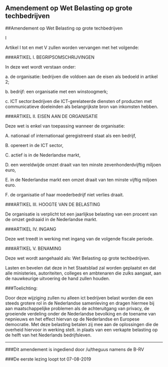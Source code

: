 ## Amendement op Wet Belasting op grote techbedrijven 
 
##Amendement op Wet Belasting op grote techbedrijven

I

Artikel I tot en met V zullen worden vervangen met het volgende:

###ARTIKEL I. BEGRIPSOMSCHRIJVINGEN

In deze wet wordt verstaan onder:

a. de organisatie: bedrijven die voldoen aan de eisen als bedoeld in artikel 2;

b. bedrijf: een organisatie met een winstoogmerk;

c. ICT sector:bedrijven die ICT-gerelateerde diensten of producten met communicatieve doeleinden als belangrijkste bron van inkomsten hebben.

###ARTIKEL II. EISEN AAN DE ORGANISATIE

Deze wet is enkel van toepassing wanneer de organisatie:

A. nationaal of internationaal geregistreerd staat als een bedrijf,

B. opereert in de ICT sector,

C. actief is in de Nederlandse markt,

D. een wereldwijde omzet draait van ten minste zevenhonderdvijftig miljoen euro,

E. in de Nederlandse markt een omzet draait van ten minste vijftig miljoen euro.

F. de organisatie of haar moederbedrijf niet verlies draait.

###ARTIKEL III. HOOGTE VAN DE BELASTING

De organisatie is verplicht tot een jaarlijkse belasting van een procent van de omzet gedraaid in de Nederlandse markt.

###ARTIKEL IV. INGANG

Deze wet treedt in werking met ingang van de volgende fiscale periode.

###ARTIKEL V. BENAMING

Deze wet wordt aangehaald als: Wet Belasting op grote techbedrijven.

Lasten en bevelen dat deze in het Staatsblad zal worden geplaatst en dat alle ministeries, autoriteiten, colleges en ambtenaren die zulks aangaat, aan de nauwkeurige uitvoering de hand zullen houden.

###Toelichting:

Door deze wijziging zullen nu alleen ict bedrijven belast worden die een steeds grotere rol in de Nederlandse samenleving en dragen hiermee bij aan maatschappelijke problemen als de achteruitgang van privacy, de groeiende verdeling onder de Nederlandse bevolking en de toename van nepnieuws en het effect hiervan op de Nederlandse en Europese democratie. Met deze belasting betalen zij mee aan de oplossingen die de overheid hiervoor in werking stelt. in plaats van een verkapte belasting op de helft van het Nederlands bedrijfsleven.

---

###Dit amendement is ingediend door /u/theguus namens de B-RV

###De eerste lezing loopt tot 07-08-2019